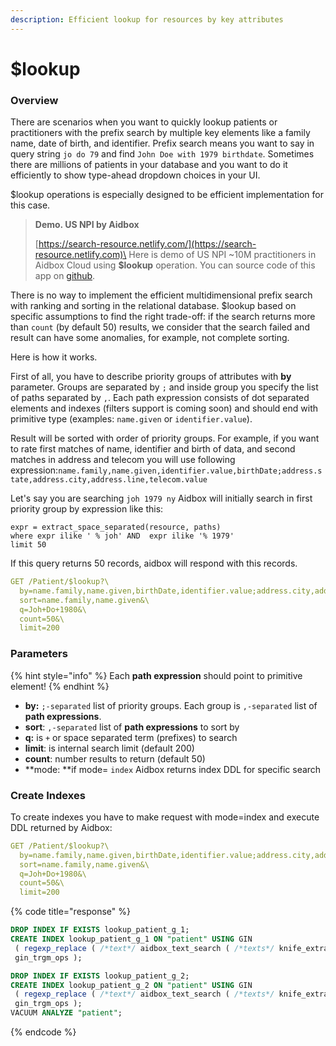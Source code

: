 ```yaml
---
description: Efficient lookup for resources by key attributes
---
```


# $lookup

### Overview

There are scenarios when you want to quickly lookup patients or practitioners with the prefix search by multiple key elements like a family name, date of birth, and identifier. Prefix search means you want to say in query string `jo do 79` and find `John Doe with 1979 birthdate`. Sometimes there are millions of patients in your database and you want to do it efficiently to show type-ahead dropdown choices in your UI.

$lookup operations is especially designed to be efficient implementation for this case.

> **Demo. US NPI by Aidbox**
>
> [https://search-resource.netlify.com/](https://search-resource.netlify.com)\
> Here is demo of US NPI \~10M practitioners in Aidbox Cloud using **$lookup** operation. You can source code of this app on [github](https://github.com/Aidbox/usnpi-ui).

There is no way to implement the efficient multidimensional prefix search with ranking and sorting in the relational database. $lookup based on specific assumptions to find the right trade-off: if the search returns more than `count` (by default 50) results, we consider that the search failed and result can have some anomalies, for example, not complete sorting.

Here is how it works.

First of all, you have to describe priority groups of attributes with **by** parameter.  Groups are separated by `;` and inside group you specify the list of paths separated by `,`.  Each path expression consists of dot separated elements and indexes (filters support is coming soon) and should end with primitive type (examples: `name.given` or `identifier.value`).

Result will be sorted with order of priority groups. For example, if you want to rate first matches of name, identifier and birth of data, and second matches in address and telecom you will use following expression:`name.family,name.given,identifier.value,birthDate;address.state,address.city,address.line,telecom.value`

Let's say you are searching `joh 1979 ny` Aidbox will initially search in first priority group by expression like this: 

```
expr = extract_space_separated(resource, paths) 
where expr ilike ' % joh' AND  expr ilike '% 1979'
limit 50
```

If this query returns  50 records, aidbox will respond with this records.

```yaml
GET /Patient/$lookup?\
  by=name.family,name.given,birthDate,identifier.value;address.city,address.line&\
  sort=name.family,name.given&\
  q=Joh+Do+1980&\
  count=50&\
  limit=200
```

### Parameters

{% hint style="info" %}
Each **path expression** should point to primitive element!
{% endhint %}

* **by:** `;-separated` list of priority groups. Each group is `,-separated` list of **path expressions**.
* **sort**:  `,-separated` list of **path expressions** to sort by
* **q:** is `+` or space separated term (prefixes) to search
* **limit**: is internal search limit (default 200)
* **count**: number results to return (default 50)
* **mode: **if mode= `index` Aidbox returns index DDL for specific search

### Create Indexes

To create indexes you have to make request with mode=index and execute DDL returned by Aidbox:

```yaml
GET /Patient/$lookup?\
  by=name.family,name.given,birthDate,identifier.value;address.city,address.line&\
  sort=name.family,name.given&\
  q=Joh+Do+1980&\
  count=50&\
  limit=200
```

{% code title="response" %}
```sql
DROP INDEX IF EXISTS lookup_patient_g_1;
CREATE INDEX lookup_patient_g_1 ON "patient" USING GIN 
 ( regexp_replace ( /*text*/ aidbox_text_search ( /*texts*/ knife_extract_text ( /*doc*/ resource , /*expr*/ $$[["name","family"],["name","given"],["birthDate"],["identifier","value"]]$$ ) ) , /*regexp*/ '[ -.,";:'']+' , /*repl*/ ' ' , /*flag*/ 'g' ) 
 gin_trgm_ops );

DROP INDEX IF EXISTS lookup_patient_g_2;
CREATE INDEX lookup_patient_g_2 ON "patient" USING GIN 
 ( regexp_replace ( /*text*/ aidbox_text_search ( /*texts*/ knife_extract_text ( /*doc*/ resource , /*expr*/ $$[["name","family"],["name","given"],["birthDate"],["identifier","value"],["address","city"],["address","line"]]$$ ) ) , /*regexp*/ '[ -.,";:'']+' , /*repl*/ ' ' , /*flag*/ 'g' ) 
 gin_trgm_ops );
VACUUM ANALYZE "patient";
```
{% endcode %}

###
